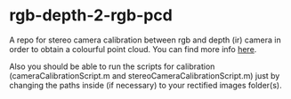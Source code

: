 # rgb-depth-2-rgb-pcd
A repo for stereo camera calibration between rgb and depth (ir) camera in order to obtain a colourful point cloud. 
You can find more info [here](https://docs.google.com/document/d/1-SvxfvDg1sxxhv0ZvO5Re6CqgFjvGiKPrxjO0B5l4Ys/edit?usp=sharing). 

Also you should be able to run the scripts for calibration (cameraCalibrationScript.m and stereoCameraCalibrationScript.m) just by changing the paths inside (if necessary) to your rectified images folder(s).